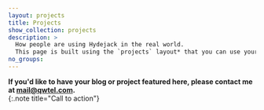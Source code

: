 ```yaml
---
layout: projects
title: Projects
show_collection: projects
description: >
  How people are using Hydejack in the real world. 
  This page is built using the `projects` layout* that you can use yourself to build a portfolio.
no_groups: 
---
```


__If you'd like to have your blog or project featured here, please contact me at [mail@qwtel.com](mailto:mail@qwtel.com).__  
{:.note title="Call to action"}

<br/>